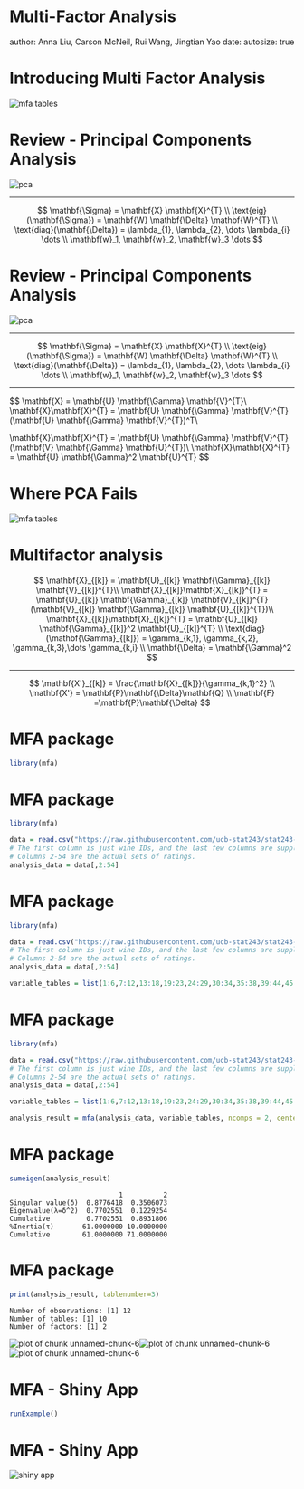 Multi-Factor Analysis
========================================================
author: Anna Liu, Carson McNeil, Rui Wang, Jingtian Yao
date: 
autosize: true

Introducing Multi Factor Analysis
========================================================

![mfa tables](presentation-figure/mfa_tables.png)

Review - Principal Components Analysis
========================================================
![pca](presentation-figure/pca.png)
***
$$
\mathbf{\Sigma} = \mathbf{X} \mathbf{X}^{T} \\
\text{eig}(\mathbf{\Sigma}) = \mathbf{W} \mathbf{\Delta} \mathbf{W}^{T} \\
\text{diag}(\mathbf{\Delta}) = \lambda_{1}, \lambda_{2}, \dots \lambda_{i} \dots \\
\mathbf{w}_1, \mathbf{w}_2, \mathbf{w}_3 \dots
$$

Review - Principal Components Analysis
========================================================
![pca](presentation-figure/pca.png)
***
$$
\mathbf{\Sigma} = \mathbf{X} \mathbf{X}^{T} \\
\text{eig}(\mathbf{\Sigma}) = \mathbf{W} \mathbf{\Delta} \mathbf{W}^{T} \\
\text{diag}(\mathbf{\Delta}) = \lambda_{1}, \lambda_{2}, \dots \lambda_{i} \dots \\
\mathbf{w}_1, \mathbf{w}_2, \mathbf{w}_3 \dots
$$
***
$$
\mathbf{X} =  \mathbf{U} \mathbf{\Gamma} \mathbf{V}^{T}\\
\mathbf{X}\mathbf{X}^{T} =  \mathbf{U} \mathbf{\Gamma} \mathbf{V}^{T} (\mathbf{U} \mathbf{\Gamma} \mathbf{V}^{T})^T\\

\mathbf{X}\mathbf{X}^{T} =  \mathbf{U} \mathbf{\Gamma} \mathbf{V}^{T} (\mathbf{V} \mathbf{\Gamma} \mathbf{U}^{T})\\
\mathbf{X}\mathbf{X}^{T} =  \mathbf{U} \mathbf{\Gamma}^2 \mathbf{U}^{T}
$$

Where PCA Fails
========================================================

![mfa tables](presentation-figure/mfa_tables.png)


Multifactor analysis
========================================================

$$
\mathbf{X}_{[k]} =  \mathbf{U}_{[k]} \mathbf{\Gamma}_{[k]} \mathbf{V}_{[k]}^{T}\\
\mathbf{X}_{[k]}\mathbf{X}_{[k]}^{T} =  \mathbf{U}_{[k]} \mathbf{\Gamma}_{[k]} \mathbf{V}_{[k]}^{T} (\mathbf{V}_{[k]} \mathbf{\Gamma}_{[k]} \mathbf{U}_{[k]}^{T})\\
\mathbf{X}_{[k]}\mathbf{X}_{[k]}^{T} =  \mathbf{U}_{[k]} \mathbf{\Gamma}_{[k]}^2 \mathbf{U}_{[k]}^{T} \\
\text{diag}(\mathbf{\Gamma}_{[k]}) = \gamma_{k,1}, \gamma_{k,2}, \gamma_{k,3},\dots \gamma_{k,i} \\
\mathbf{\Delta} = \mathbf{\Gamma}^2
$$

***
$$
\mathbf{X'}_{[k]} = \frac{\mathbf{X}_{[k]}}{\gamma_{k,1}^2} \\
\mathbf{X'} = \mathbf{P}\mathbf{\Delta}\mathbf{Q} \\
\mathbf{F} =\mathbf{P}\mathbf{\Delta}
$$

MFA package
========================================================

```r
library(mfa)
```

MFA package
========================================================

```r
library(mfa)

data = read.csv("https://raw.githubusercontent.com/ucb-stat243/stat243-fall-2016/master/problem-sets/final-project/data/wines.csv")
# The first column is just wine IDs, and the last few columns are supplementary physical data.
# Columns 2-54 are the actual sets of ratings.
analysis_data = data[,2:54]
```

MFA package
========================================================

```r
library(mfa)

data = read.csv("https://raw.githubusercontent.com/ucb-stat243/stat243-fall-2016/master/problem-sets/final-project/data/wines.csv")
# The first column is just wine IDs, and the last few columns are supplementary physical data.
# Columns 2-54 are the actual sets of ratings.
analysis_data = data[,2:54]

variable_tables = list(1:6,7:12,13:18,19:23,24:29,30:34,35:38,39:44,45:49,50:53)
```

MFA package
========================================================

```r
library(mfa)

data = read.csv("https://raw.githubusercontent.com/ucb-stat243/stat243-fall-2016/master/problem-sets/final-project/data/wines.csv")
# The first column is just wine IDs, and the last few columns are supplementary physical data.
# Columns 2-54 are the actual sets of ratings.
analysis_data = data[,2:54]

variable_tables = list(1:6,7:12,13:18,19:23,24:29,30:34,35:38,39:44,45:49,50:53)

analysis_result = mfa(analysis_data, variable_tables, ncomps = 2, center = TRUE, scale = TRUE)
```

MFA package
========================================================

```r
sumeigen(analysis_result)
```

```
                           1          2
Singular value(δ)  0.8776418  0.3506073
Eigenvalue(λ=δ^2)  0.7702551  0.1229254
Cumulative         0.7702551  0.8931806
%Inertia(τ)       61.0000000 10.0000000
Cumulative        61.0000000 71.0000000
```

MFA package
========================================================

```r
print(analysis_result, tablenumber=3)
```

```
Number of observations: [1] 12
Number of tables: [1] 10
Number of factors: [1] 2
```

![plot of chunk unnamed-chunk-6](presentation-figure/unnamed-chunk-6-1.png)![plot of chunk unnamed-chunk-6](presentation-figure/unnamed-chunk-6-2.png)![plot of chunk unnamed-chunk-6](presentation-figure/unnamed-chunk-6-3.png)

MFA - Shiny App
========================================================

```r
runExample()
```

MFA - Shiny App
========================================================
![shiny app](presentation-figure/shiynshot.png)

